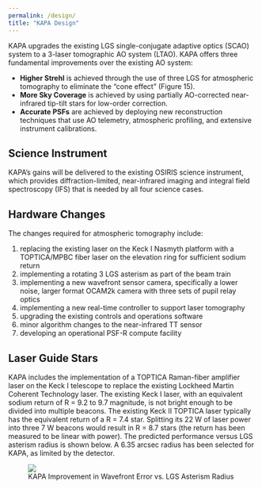 ```yaml
---
permalink: /design/
title: "KAPA Design"
---
```


KAPA upgrades the existing LGS single-conjugate adaptive optics (SCAO) system to
a 3-laser tomographic AO system (LTAO). KAPA offers three fundamental
improvements over the existing AO system:

* **Higher Strehl** is achieved through the use of three LGS for
atmospheric tomography to eliminate the “cone effect” (Figure 15).
* **More Sky Coverage** is achieved by using partially AO-corrected near-infrared tip-tilt stars for low-order correction.
* **Accurate PSFs** are achieved by deploying new reconstruction techniques that use AO telemetry, atmospheric profiling, and extensive instrument calibrations.


## Science Instrument
KAPA’s gains will be delivered to the existing OSIRIS science
instrument, which provides diffraction-limited, near-infrared imaging
and integral field spectroscopy (IFS) that is needed by all four
science cases.

## Hardware Changes
The changes required for atmospheric tomography include:
1. replacing the existing laser on the Keck I Nasmyth platform with a
   TOPTICA/MPBC fiber laser on the elevation ring for sufficient sodium return
2. implementing a rotating 3 LGS asterism as part of the beam train
3. implementing a new wavefront sensor camera, specifically a lower
noise, larger format OCAM2k camera with three sets of pupil relay
optics
4. implementing a new real-time controller to support laser
tomography
5. upgrading the existing controls and operations software
6. minor algorithm changes to the near-infrared TT sensor
7. developing an operational PSF-R compute facility

## Laser Guide Stars
KAPA includes the implementation of a TOPTICA Raman-fiber amplifier
laser on the Keck I telescope to replace the existing Lockheed Martin
Coherent Technology laser. The existing Keck I laser, with an
equivalent sodium return of R = 9.2 to 9.7 magnitude, is not bright
enough to be divided into multiple beacons. The existing Keck II
TOPTICA laser typically has the equivalent return of a R = 7.4
star. Splitting its 22 W of laser power into three 7 W beacons would
result in R = 8.7 stars (the return has been measured to be linear
with power). The predicted performance versus LGS asterism radius is
shown below. A 6.35 arcsec radius has been selected for KAPA,
as limited by the detector.

<figure class="half">
    <a href="{{ site.url }}{{ site.baseurl }}lgs_radius.png">
        <img src="{{ site.url }}{{ site.baseurl }}/assets/images/lgs_radius.png">
    </a>
    <figcaption>KAPA Improvement in Wavefront Error vs. LGS Asterism Radius</figcaption>
</figure>




